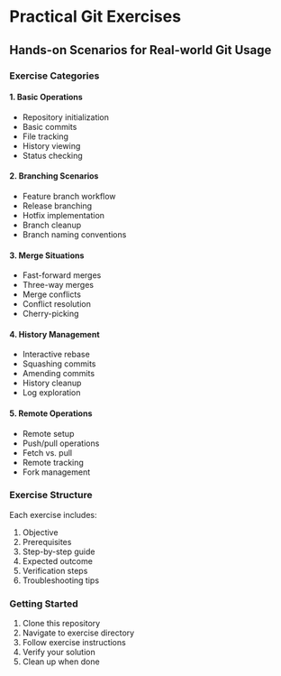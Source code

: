# Practical Git Exercises
## Hands-on Scenarios for Real-world Git Usage

### Exercise Categories

#### 1. Basic Operations
- Repository initialization
- Basic commits
- File tracking
- History viewing
- Status checking

#### 2. Branching Scenarios
- Feature branch workflow
- Release branching
- Hotfix implementation
- Branch cleanup
- Branch naming conventions

#### 3. Merge Situations
- Fast-forward merges
- Three-way merges
- Merge conflicts
- Conflict resolution
- Cherry-picking

#### 4. History Management
- Interactive rebase
- Squashing commits
- Amending commits
- History cleanup
- Log exploration

#### 5. Remote Operations
- Remote setup
- Push/pull operations
- Fetch vs. pull
- Remote tracking
- Fork management

### Exercise Structure
Each exercise includes:
1. Objective
2. Prerequisites
3. Step-by-step guide
4. Expected outcome
5. Verification steps
6. Troubleshooting tips

### Getting Started
1. Clone this repository
2. Navigate to exercise directory
3. Follow exercise instructions
4. Verify your solution
5. Clean up when done
